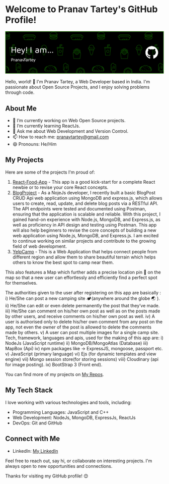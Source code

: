 # Welcome to Pranav Tartey's GitHub Profile!

![Header Image](./github-header-image.png) <!-- Optional: Add a header image to personalize your profile -->

Hello, world! 👋 I'm Pranav Tartey, a Web Developer based in India. I'm passionate about Open Source Projects, and I enjoy solving problems through code.

## About Me

- 🔭 I’m currently working on Web Open Source projects.
- 🌱 I’m currently learning ReactJs.
- 💬 Ask me about Web Development and Version Control.
- 📫 How to reach me: pranavtartey@gmail.com
- 😄 Pronouns: He/Him

## My Projects

Here are some of the projects I'm proud of:

1. [React-Food-App](https://github.com/pranavtartey/ReactFoodApp) - This app is a good kick-start for a complete React newbie or to revise your core React concepts.
2. [BlogProject](https://github.com/pranavtartey/BlogProject) - As a NojeJs developer, I recently built a basic BlogPost CRUD Api web application using MongoDB and express.js, which allows users to create, read, update, and delete blog posts via a RESTful API. The API endpoints were tested and documented using Postman, ensuring that the application is scalable and reliable. With this project, I gained hand-on experience with Node.js, MongoDB, and Express.js, as well as proficiency in API design and testing using Postman.
This app will also help beginners to revise the core concepts of building a new web application using Node.js, MongoDB, and Express.js.
I am excited to continue working on similar projects and contribute to the growing field of web development.
3. [YelpCamp](https://github.com/pranavtartey/YelpCamp) - This is a Web Application that helps connect people from different region and allow them to share beautiful terrain which helps others to know the best spot to camp near them.

This also features a Map which further adds a precise location pin 📍 on the map so that a new user can effortlessly and efficiently find a perfect spot for themselves.

The authorities given to the user after registering on this app are basically :
i) He/She can post a new camping site 🏕(anywhere around the globe 🌏 ).
ii) He/She can edit or even delete permanently the post that they’ve made.
iii) He/She can comment on his/her own post as well as on the posts made by other users, and receive comments on his/her own post as well.
iv) A user is authorised only to delete his/her own comment from any post on the app, not even the owner of the post is allowed to delete the comments made by others.
v) A user can post multiple images for a single camp site.
Tech, framework, languages and apis, used for the making of this app are:
i) NodeJs (JavaScript runtime)
ii) MongoDB/MongoAtlas (Database)
iii) MapBox (Api)
iv) npm packages like -> ExpressJS, mongoose, passport etc.
v) JavaScript (primary language)
vi) Ejs (for dynamic templates and view engine)
vii) Mongo session store(for storing sessions)
viii) Cloudinary (api for image posting).
ix) BootStrap 3 (Front end).

You can find more of my projects on [My Repos](https://github.com/pranavtartey).

## My Tech Stack

I love working with various technologies and tools, including:

- Programming Languages: JavaScript and C++
- Web Development: NodeJs, MongoDB, ExpressJs, ReactJs
- DevOps: Git and GitHub

## Connect with Me
- LinkedIn: [My LinkedIn](https://www.linkedin.com/in/pranav-tartey-a7a95b213/)

Feel free to reach out, say hi, or collaborate on interesting projects. I'm always open to new opportunities and connections.

Thanks for visiting my GitHub profile! 😊
